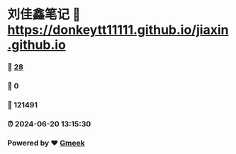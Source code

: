 # 刘佳鑫笔记 :link: https://donkeytt11111.github.io/jiaxin.github.io 
### :page_facing_up: [28](https://donkeytt11111.github.io/jiaxin.github.io/tag.html) 
### :speech_balloon: 0 
### :hibiscus: 121491 
### :alarm_clock: 2024-06-20 13:15:30 
### Powered by :heart: [Gmeek](https://github.com/Meekdai/Gmeek)
